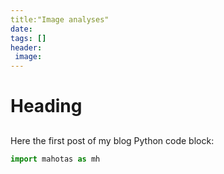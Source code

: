 ```yaml
---
title:"Image analyses"
date:
tags: []
header:
 image:
---
```

 # Heading
 ##
 Here the first post of my blog
 Python code block:
 ``` python
 import mahotas as mh
 ```
